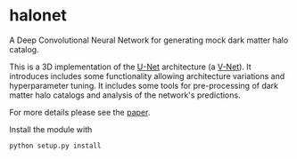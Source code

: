 # halonet

A Deep Convolutional Neural Network for generating mock dark matter halo catalog.

This is a 3D implementation of the [U-Net](https://arxiv.org/abs/1505.04597) architecture (a [V-Net](https://arxiv.org/abs/1606.04797)).
It introduces includes some functionality allowing architecture variations and hyperparameter tuning.
It includes some tools for pre-processing of dark matter halo catalogs and analysis of the network's predictions.

For more details please see the [paper](https://arxiv.org/abs/1805.04537).

Install the module with 

    python setup.py install
